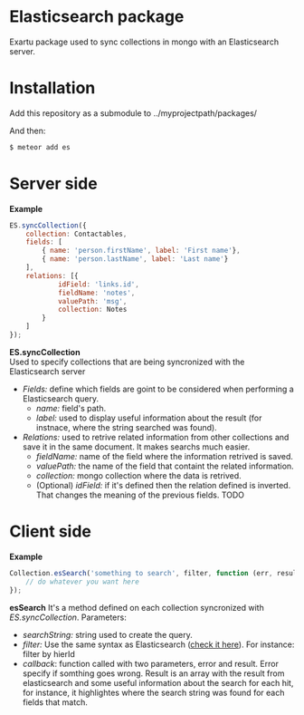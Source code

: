 # Elasticsearch package
Exartu package used to sync collections in mongo with an Elasticsearch server.

# Installation
Add this repository as a submodule to ../myprojectpath/packages/

And then:
```sh
$ meteor add es
```

# Server side
**Example**
```javascript
ES.syncCollection({
	collection: Contactables,
	fields: [
		{ name: 'person.firstName', label: 'First name'}, 
		{ name: 'person.lastName', label: 'Last name'}
	],
	relations: [{
			idField: 'links.id',
			fieldName: 'notes',
			valuePath: 'msg',
			collection:	Notes
		}
	]
});
```

**ES.syncCollection**  
Used to specify collections that are being syncronized with the Elasticsearch server

  - *Fields:* define which fields are goint to be considered when performing a Elasticsearch query.
      - *name:* field's path.
      - *label:* used to display useful information about the result (for instnace, where the string searched was found).
  - *Relations:* used to retrive related information from other collections and save it in the same document. It makes searchs much easier.
      - *fieldName:* name of the field where the information retrived is saved.
      - *valuePath:* the name of the field that containt the related information.
      - *collection:* mongo collection where the data is retrived.
      - (Optional) *idField:* if it's defined then the relation defined is inverted. That changes the meaning of the previous fields. TODO

# Client side

**Example**
```javascript
Collection.esSearch('something to search', filter, function (err, result) {
    // do whatever you want here
});
```

**esSearch** 
It's a method defined on each collection syncronized with *ES.syncCollection*.
Parameters:
  - *searchString:* string used to create the query.
  - *filter:* Use the same syntax as Elasticsearch ([check it here](http://www.elasticsearch.org/guide/en/elasticsearch/reference/current/query-dsl-filters.html "ES doc")). For instance: filter by hierId
  - *callback*: function called with two parameters, error and result. Error specify if somthing goes wrong. Result is an array with the result from elasticsearch and some useful information about the search for each hit, for instance, it highlightes where the search string was found for each fields that match.   

